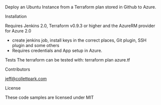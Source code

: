 

Deploy an Ubuntu Instance from a Terraform plan stored in Github to Azure.

Installation

Requires Jenkins 2.0, Terraform v0.9.3 or higher and the AzureRM provider for Azure 2.0
- create jenkins job, install keys in the correct places, Git plugin, SSH plugin and some others
- Requires credentials and App setup in Azure.

Tests
The terraform can be tested with: terraform plan azure.tf

Contributors

jeff@collettpark.com

License

These code samples are licensed under MIT

